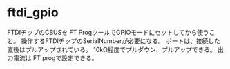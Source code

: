 # ftdi_gpio
FTDIチップのCBUSを
FT ProgツールでGPIOモードにセットしてから使うこと。
操作するFTDIチップのSerialNumberが必要になる。
ポートは、接続した直後はプルアップされている。
10kΩ程度でプルダウン、プルアップできる。
出力電流は FT progで設定できる。


